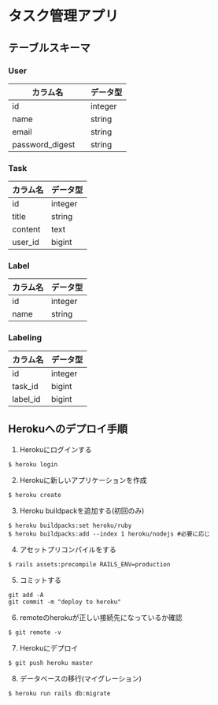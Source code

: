 # タスク管理アプリ

## テーブルスキーマ

### User
|  カラム名　　　　　  |  データ型  |
| ----------------- | -------- |
|  id               |  integer |
|  name             |  string  |
|  email 　　　　　　 |  string  |
|  password_digest  |  string  |

### Task
|  カラム名  |  データ型  |
| --------- | -------- |
|  id       |  integer |
|  title    |  string  |
|  content  |  text    |
|  user_id  |  bigint  |

### Label
|  カラム名  |  データ型  |
| --------- | -------- |
|  id       |  integer |
|  name     |  string  |

### Labeling
|  カラム名  |  データ型  |
| --------- | -------- |
|  id       |  integer |
|  task_id  |  bigint  |
|  label_id |  bigint  |

## Herokuへのデプロイ手順
1. Herokuにログインする
```
$ heroku login
```
2. Herokuに新しいアプリケーションを作成
```
$ heroku create
```
3. Heroku buildpackを追加する(初回のみ)
```
$ heroku buildpacks:set heroku/ruby
$ heroku buildpacks:add --index 1 heroku/nodejs #必要に応じ
```
4. アセットプリコンパイルをする
```
$ rails assets:precompile RAILS_ENV=production
```
5. コミットする
```
git add -A
git commit -m "deploy to heroku"
```
6. remoteのherokuが正しい接続先になっているか確認
```
$ git remote -v
```
7. Herokuにデプロイ
```
$ git push heroku master
```
8. データベースの移行(マイグレーション)
```
$ heroku run rails db:migrate
```
